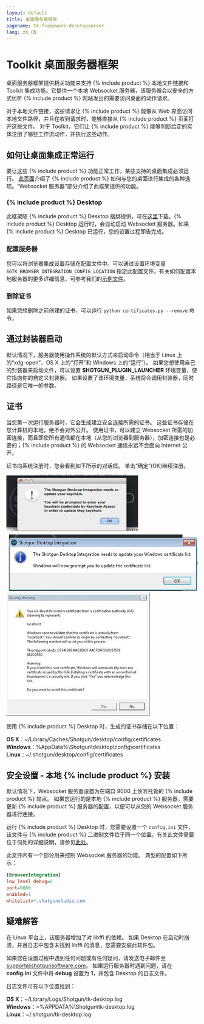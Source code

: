 ```yaml
---
layout: default
title: 桌面服务器框架
pagename: tk-framework-desktopserver
lang: zh_CN
---
```


# Toolkit 桌面服务器框架

桌面服务器框架提供相关功能来支持 {% include product %} 本地文件链接和 Toolkit 集成功能。它提供一个本地 Websocket 服务器，该服务器会以安全的方式侦听 {% include product %} 网站发出的需要访问桌面的动作请求。

对于本地文件链接，这些请求让 {% include product %} 能够从 Web 界面访问本地文件路径，并且在收到请求时，能够直接从 {% include product %} 页面打开这些文件。
对于 Toolkit，它们让 {% include product %} 能够判断给定的实体注册了哪些工作流动作，并执行这些动作。

## 如何让桌面集成正常运行

要让这些 {% include product %} 功能正常工作，某些支持的桌面集成必须运行。
[此页面](https://support.shotgunsoftware.com/hc/zh-cn/articles/219030858)介绍了 {% include product %} 如何与您的桌面进行集成的各种选项。“Websocket 服务器”部分介绍了此框架提供的功能。

### {% include product %} Desktop

此框架随 {% include product %} Desktop 捆绑提供，可在[这里](https://support.shotgunsoftware.com/hc/zh-cn/articles/219040668#Downloading%20Shotgun%20Desktop)下载。{% include product %} Desktop 运行时，会自动启动 Websocket 服务器。如果 {% include product %} Desktop 已运行，您的设置过程即告完成。

### 配置服务器

您可以将浏览器集成设置存储在配置文件中。可以通过设置环境变量 `SGTK_BROWSER_INTEGRATION_CONFIG_LOCATION` 指定此配置文件。有关如何配置本地服务器的更多详细信息，可参考我们的[示例文件](https://github.com/shotgunsoftware/tk-framework-desktopserver/blob/master/app/config.ini.example)。

### 删除证书

如果您想删除之前创建的证书，可以运行 `python certificates.py --remove` 命令。

## 通过封装器启动

默认情况下，服务器使用操作系统的默认方式来启动命令（相当于 Linux 上的“xdg-open”、OS X 上的“打开”和 Windows 上的“运行”）。 如果您想使用自己的封装器来启动文件，可以设置 **SHOTGUN_PLUGIN_LAUNCHER** 环境变量，使它指向你的自定义封装器。 如果设置了该环境变量，系统将会调用封装器，同时路径是它唯一的参数。

## 证书

当您第一次运行服务器时，它会生成建立安全连接所需的证书。 这些证书存储在您计算机的本地，绝不会对外公开。
使用证书，可以建立 Websocket 所需的加密连接，而且即使所有通信都在本地（从您的浏览器到服务器），加密连接也是必要的；{% include product %} 的 Websocket 通信永远不会面向 Internet 公开。

证书向系统注册时，您会看到如下所示的对话框。
单击“确定”(OK)继续注册。

![](images/osx_warning_1.jpg)
![](images/windows_warning_1.jpg)
![](images/windows_warning_2.jpg)

使用 {% include product %} Desktop 时，生成的证书存储在以下位置：

**OS X**：~/Library/Caches/Shotgun/desktop/config/certificates<br/>
**Windows**：%AppData%\Shotgun\desktop\config\certificates<br/>
**Linux**：~/.shotgun/desktop/config/certificates<br/>

## 安全设置 - 本地 {% include product %} 安装

默认情况下，Websocket 服务器设置为在端口 9000 上侦听托管的 {% include product %} 站点。
如果您运行的是本地 {% include product %} 服务器，需要更新 {% include product %} 服务器的配置，以便可以从您的 Websocket 服务器进行连接。

运行 {% include product %} Desktop 时，您需要设置一个 `config.ini` 文件，该文件与 {% include product %} 二进制文件位于同一个位置。有关此文件需要位于何处的详细说明，请参见[此处](https://support.shotgunsoftware.com/hc/zh-cn/articles/219040668#Advanced%20Installation%20Topics)。

此文件内有一个部分用来控制 Websocket 服务器的功能。
典型的配置如下所示：

```ini
[BrowserIntegration]
low_level_debug=0
port=9000
enabled=1
whitelist=*.shotgunstudio.com
```

## 疑难解答

在 Linux 平台上，该服务器增加了对 libffi 的依赖。 如果 Desktop 在启动时崩溃，并且日志中包含未找到 libffi 的消息，您需要安装此软件包。

如果您在设置过程中遇到任何问题或有任何疑问，请发送电子邮件至 support@shotgunsoftware.com。 如果运行服务器时遇到问题，请在 **config.ini** 文件中将 **debug** 设置为 **1**，并包含 Desktop 的日志文件。

日志文件可在以下位置找到：

**OS X**：~/Library/Logs/Shotgun/tk-desktop.log<br/>
**Windows**：~\%APPDATA%\Shotgun\tk-desktop.log<br/>
**Linux**：~/.shotgun/tk-desktop.log<br/>
